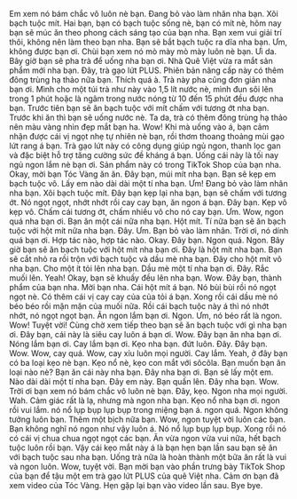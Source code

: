 Em xem nó bám chắc vô luôn nè bạn. 
Đang bỏ vào làm nhân nha bạn. 
Xôi bạch tuộc mít. 
Hai bạn, bạn có bạch tuộc sống nè, bạn có mít nè, hôm nay bạn sẽ múc ăn theo phong cách sáng tạo của bạn nha. Bạn xem vui giải trí thôi, không nên làm theo bạn nha. Bạn sẽ bắt bạch tuộc ra dĩa nha bạn. 
Ưm, không được bạn ơi. 
Chùi bạn xem nó mò mày mò mày luôn nè bạn. 
Ưi da. 
Bây giờ bạn sẽ pha trà để uống nha bạn ơi. Nhà Quê Việt vừa ra mắt sản phẩm mới nha bạn. Đây, trà gạo lứt PLUS. 
Phiên bản nâng cấp này có thêm đông trùng hạ thảo nữa bạn. Thích quá à. 
Trà này pha cũng đơn giản nha bạn ơi. Mình cho một túi trà như này vào 1,5 lít nước nè, mình đun sôi lên trong 1 phút hoặc là ngâm trong nước nóng từ 10 đến 15 phút đều được nha bạn. 
Trước tiên bạn sẽ ăn bạch tuộc với mít chấm với tương ớt nha bạn. Trước khi ăn thì bạn sẽ uống nước nè. Ta da, trà có thêm đông trùng hạ thảo nên màu vàng nhìn đẹp mắt bạn ha. 
Wow! Khi mà uống vào á, bạn cảm nhận được cái vị ngọt nhẹ tự nhiên nè bạn, rồi thơm thoang thoảng mùi gạo lứt rang á bạn. Trà gạo lứt này có công dụng giúp ngủ ngon, thanh lọc gan và đặc biệt hỗ trợ tăng cường sức đề kháng á bạn. Uống cái này là tối nay ngủ ngon lắm nè bạn ơi. Sản phẩm này có trong TikTok Shop của bạn nha. Okay, mời bạn Tóc Vàng ăn ăn. Đây bạn, múi mít nha bạn. Bạn sẽ kẹp em bạch tuộc vô. 
Lấy em nào dài dài một tí nha bạn. 
Ưm! Đang bỏ vào làm nhân nha bạn. 
Xôi bạch tuộc mít. 
Đây bạn kẹp lại nha bạn, bạn sẽ chấm với tương ớt. 
Nó ngọt ngọt, nhớt nhớt rồi cay cay bạn, ăn ngon á bạn. Đây bạn. Kẹp vô kẹp vô. Chấm cái tương ớt, chấm nhiều vô cho nó cay bạn. Ưm. Wow, ngon quá nha bạn ơi. Bạn ăn một cái nữa nha bạn. Hột mít. Tí nữa bạn sẽ ăn bạch tuộc với hột mít nữa nha bạn. 
Đây. Ưm. Bạn bỏ vào làm nhân. Trời ơi, nó dính quá bạn ơi. Hợp tác nào, hợp tác nào. Okay. Đây bạn. 
Ngon quá. Ngon. Bây giờ bạn sẽ ăn bạch tuộc với hột mít nha bạn ơi. Đây là hột mít nha bạn. Bạn sẽ cắt nhỏ ra rồi trộn với bạch tuộc và dầu mè nha bạn. Đây cho hột mít vô nha bạn. 
Cho một ít tỏi lên nha bạn. Dầu mè một tí nha bạn ơi. Đây. Rắc muối lên. Yeah! Okay, bạn sẽ khuấy đều lên nha bạn. 
Wow. Đây bạn, thành phẩm của bạn nha. Mời bạn nha. 
Cái hột mít á bạn. Nó bùi bùi rồi nó ngọt ngọt nè. Có thêm cái vị cay cay của của tỏi á bạn. Xong rồi cái dầu mè nó béo béo rồi mặn mặn của muối nữa. Rồi cái bạch tuộc này á thì nó nhớt nhớt, nó ngọt ngọt bạn. Ăn ngon lắm bạn ơi. 
Ngon. Ưm, nó béo rất là ngon. 
Wow! Tuyệt vời! Cùng chờ xem tiếp theo bạn sẽ ăn bạch tuộc với gì nha bạn ơi. 
Đây bạn, cái này là siêu cay luôn á bạn ơi. 
Wow. Đây bạn ăn nha bạn ơi. Nóng lắm bạn ơi. 
Cay lắm bạn ơi. Kẹo nha bạn. đứt luôn. Đây. Đây bạn. Wow. 
Wow, cay quá. Wow, cay xỉu luôn mọi người. 
Cay lắm. Yeah, ở đây bạn có ba loại kẹo nè bạn. Kẹo nổ nè, kẹo con mắt với sôcôla. Bạn muốn bạn ăn loại nào nè? Bạn ăn cái này nha bạn. 
Đây nha bạn ơi. Bạn sẽ lấy một em. Nào dài dài một tí nha bạn. Đây em này. Bạn quấn lên. 
Đây nha bạn. Wow. Trời ơi bạn xem nó bám chắc vô luôn nè bạn. Đây, kẹo. Ngon nha mọi người. Wah. Cảm giác rất là lạ, nhưng mà ngon nha bạn. 
Kẹo nổ nha bạn ơi. ngon rồi vui lắm. nó nổ lụp bụp lụp bụp trong miệng bạn á. ngon quá. Ngon không tưởng luôn bạn. Thêm một bịch nữa bạn. Wow, ngon tuyệt vời luôn các bạn. Bạn không nghĩ nó ngon như vậy luôn á. Nó nổ lụp bụp lụp bụp. Xong rồi nó có cái vị chua chua ngọt ngọt các bạn. Ăn vừa ngon vừa vui nữa, hết bạch tuộc luôn rồi bạn. Vậy cái kẹo mắt này á là bạn hẹn bạn lần sau bạn sẽ ăn với bạch tuộc sau nha bạn. Uống trà nữa là hoàn thành một bữa ăn rất là vui và ngon luôn. Wow, tuyệt vời. Bạn mời bạn vào phần trưng bày TikTok Shop của bạn để tậu một em trà gạo lứt PLUS của quê Việt nha. Cảm ơn bạn đã xem video của Tóc Vàng. Hẹn gặp lại bạn vào video lần sau. Bye bye.